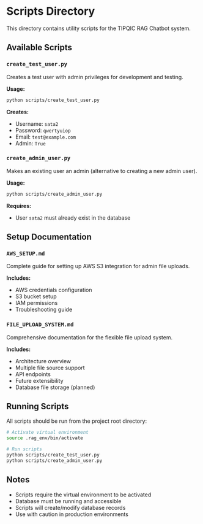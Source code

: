 # Scripts Directory

This directory contains utility scripts for the TIPQIC RAG Chatbot system.

## Available Scripts

### `create_test_user.py`
Creates a test user with admin privileges for development and testing.

**Usage:**
```bash
python scripts/create_test_user.py
```

**Creates:**
- Username: `sata2`
- Password: `qwertyuiop`
- Email: `test@example.com`
- Admin: `True`

### `create_admin_user.py`
Makes an existing user an admin (alternative to creating a new admin user).

**Usage:**
```bash
python scripts/create_admin_user.py
```

**Requires:**
- User `sata2` must already exist in the database

## Setup Documentation

### `AWS_SETUP.md`
Complete guide for setting up AWS S3 integration for admin file uploads.

**Includes:**
- AWS credentials configuration
- S3 bucket setup
- IAM permissions
- Troubleshooting guide

### `FILE_UPLOAD_SYSTEM.md`
Comprehensive documentation for the flexible file upload system.

**Includes:**
- Architecture overview
- Multiple file source support
- API endpoints
- Future extensibility
- Database file storage (planned)

## Running Scripts

All scripts should be run from the project root directory:

```bash
# Activate virtual environment
source .rag_env/bin/activate

# Run scripts
python scripts/create_test_user.py
python scripts/create_admin_user.py
```

## Notes

- Scripts require the virtual environment to be activated
- Database must be running and accessible
- Scripts will create/modify database records
- Use with caution in production environments 